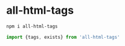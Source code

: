 # all-html-tags

```sh
npm i all-html-tags
```

```js
import {tags, exists} from 'all-html-tags'
```
